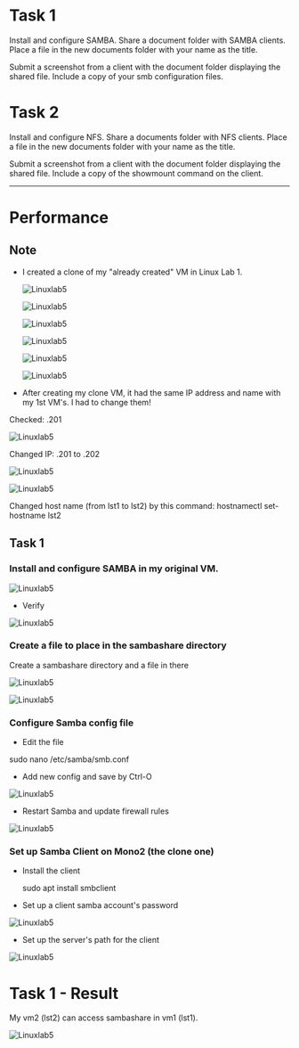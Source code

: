 # Task 1
Install and configure SAMBA. Share a document folder with SAMBA clients. Place a file in the new documents folder with your name as the title.

Submit a screenshot from a client with the document folder displaying the shared file. Include a copy of your smb configuration files.

# Task 2
Install and configure NFS. Share a documents folder with NFS clients. Place a file in the new documents folder with your name as the title.

Submit a screenshot from a client with the document folder displaying the shared file. Include a copy of the showmount command on the client.

---------
# Performance

## Note
- I created a clone of my "already created" VM in Linux Lab 1.
  
  ![Linuxlab5](/Images/Lab5-pic8.png)

  ![Linuxlab5](/Images/Lab5-pic1.png)
  
  ![Linuxlab5](/Images/Lab5-pic2.png)
  
  ![Linuxlab5](/Images/Lab5-pic3.png)
  
  ![Linuxlab5](/Images/Lab5-pic4.png)
  
  ![Linuxlab5](/Images/Lab5-pic5.png)
  
- After creating my clone VM, it had the same IP address and name with my 1st VM's. I had to change them! 

Checked: .201

![Linuxlab5](/Images/Lab5-pic6.png)

Changed IP: .201 to .202 

![Linuxlab5](/Images/Lab5-pic7.png)

![Linuxlab5](/Images/Lab5-pic18.png)

Changed host name (from lst1 to lst2) by this command: hostnamectl set-hostname lst2

## Task 1
### Install and configure SAMBA in my original VM.


![Linuxlab5](/Images/Lab5-pic10.png)

- Verify

![Linuxlab5](/Images/Lab5-pic11.png)

### Create a file to place in the sambashare directory

Create a sambashare directory and a file in there

![Linuxlab5](/Images/Lab5-pic12.png)

![Linuxlab5](/Images/Lab5-pic13.png)

### Configure Samba config file
- Edit the file
  
sudo nano /etc/samba/smb.conf

- Add new config and save by Ctrl-O
  
![Linuxlab5](/Images/Lab5-pic26.png)

- Restart Samba and update firewall rules

![Linuxlab5](/Images/Lab5-pic14.png)

### Set up Samba Client on Mono2 (the clone one)
- Install the client

  sudo apt install smbclient

- Set up a client samba account's password

![Linuxlab5](/Images/Lab5-pic20.png)

- Set up the server's path for the client
  
![Linuxlab5](/Images/Lab5-pic22.png)

# Task 1 - Result

My vm2 (lst2) can access sambashare in vm1 (lst1).

![Linuxlab5](/Images/Lab5-pic27.png)



  



